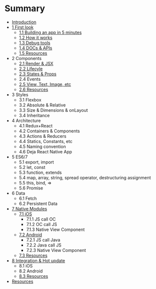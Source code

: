 # Summary

* [Introduction](README.md)
* [1 First look](chapter1.md)
   * [1.1 Building an app in 5 minutes](11_building_an_app_in_5_minutes.md)
   * [1.2 How it works](12_how_it_works.md)
   * [1.3 Debug tools](13_debug_tools.md)
   * [1.4 DOCs & APIs](14_docs_&_apis.md)
   * [1.5 Resources](15_resources.md)
* 2 Components
   * [2.1 Render & JSX](21_render_&_jsx.md)
   * [2.2 Lifecyle](23_lifecyle.md)
   * [2.3 States & Props](23_states_&_props.md)
   * 2.4 Events
   * [2.5 View, Text, Image, etc](25_view,_text,_image,_etc.md)
   * [2.6 Resources](26_resources.md)
* 3 Styles
   * 3.1 Flexbox
   * 3.2 Absolute & Relative
   * 3.3 Size & Dimensions & onLayout
   * 3.4 Inheritance
* 4 Architecture
   * 4.1 Redux+React
   * 4.2 Containers & Components
   * 4.3 Actions & Reducers
   * 4.4 Statics, Constants, etc
   * 4.5 Naming convention
   * 4.6 Deja React Native App
* 5 ES6/7
   * 5.1 export, import
   * 5.2 let, const
   * 5.3 function, extends
   * 5.4 map, array, string, spread operator, destructuring assignment
   * 5.5 this, bind, =>
   * 5.6 Promise
* 6 Data
   * 6.1 Fetch
   * 6.2 Persistent Data
* [7 Native Modules](7_native_modules.md)
   * [7.1 iOS](71_ios.md)
       * 7.1.1 JS call OC
       * 7.1.2 OC call JS
       * 7.1.3 Native View Component
   * [7.2 Android](72_android.md)
       * 7.2.1 JS call Java
       * 7.2.2 Java call JS
       * 7.2.3 Native View Component
   * [7.3 Resources](73_resources.md)
* [8 Integration & Hot update](8_hot_update.md)
   * 8.1 iOS
   * 8.2 Android
   * [8.3 Resources](83_resources.md)
* [Resources](resources.md)

